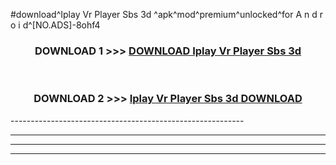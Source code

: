 #download^Iplay Vr Player Sbs 3d ^apk^mod^premium^unlocked^for A n d r o i d^[NO.ADS]-8ohf4



<div align="center">

<h3>DOWNLOAD 1 >>> <a href="https://runaway1.web.app/?sq=Iplay Vr Player Sbs 3d ">DOWNLOAD Iplay Vr Player Sbs 3d </a></h3><br>

<h3>DOWNLOAD 2 >>> <a href="https://runaway1.web.app/?sq=Iplay Vr Player Sbs 3d ">Iplay Vr Player Sbs 3d  DOWNLOAD </a></h3>

</div>
----------------------------------------------------------

----------------------------------------------------------

----------------------------------------------------------

----------------------------------------------------------




